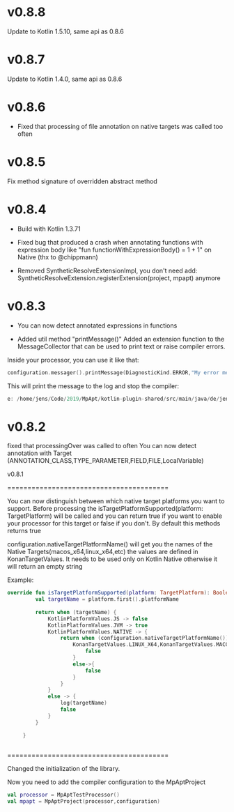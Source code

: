 v0.8.8
========================================
Update to Kotlin 1.5.10, same api as 0.8.6

v0.8.7
========================================
Update to Kotlin 1.4.0, same api as 0.8.6

v0.8.6
========================================
* Fixed that processing of file annotation on native targets was called too often 

v0.8.5
========================================

Fix method signature of overridden abstract method

v0.8.4
========================================

* Build with Kotlin 1.3.71

* Fixed bug that produced a crash when annotating functions with expression body like
 "fun functionWithExpressionBody() = 1 + 1" on Native (thx to @chippmann)
 

* Removed SyntheticResolveExtensionImpl, you don't need add:
 SyntheticResolveExtension.registerExtension(project, mpapt) anymore


v0.8.3
========================================
* You can now detect annotated expressions in functions

* Added util method "printMessage()"
Added an extension function to the MessageCollector that can be used to print text or raise compiler errors.

Inside your processor, you can use it like that: 
```kotlin
configuration.messager().printMessage(DiagnosticKind.ERROR,"My error message", CompilerMessageLocation.Companion.create("/home/jens/Code/2019/MpApt/kotlin-plugin-shared/src/main/java/de/jensklingenberg/MpAptTestProcessor.kt",42,106))
```

This will print the message to the log and stop the compiler:
```kotlin
e: /home/jens/Code/2019/MpApt/kotlin-plugin-shared/src/main/java/de/jensklingenberg/MpAptTestProcessor.kt: (42, 106): My error message

```

v0.8.2
========================================
fixed that processingOver was called to often
You can now detect annotation with Target (ANNOTATION_CLASS,TYPE_PARAMETER,FIELD,FILE,LocalVariable)

v0.8.1

========================================

You can now distinguish between which  native target platforms you want to support.
Before processing the isTargetPlatformSupported(platform: TargetPlatform) will be called and you can return true if you want to enable your processor for this target or false if you don't. By default this methods returns true

configuration.nativeTargetPlatformName() will get you the names of the Native Targets(macos_x64,linux_x64,etc) the values are defined in KonanTargetValues.
It needs to be used only on Kotlin Native otherwise it will return an empty string

Example:
```kotlin
override fun isTargetPlatformSupported(platform: TargetPlatform): Boolean {
         val targetName = platform.first().platformName
 
         return when (targetName) {
             KotlinPlatformValues.JS -> false
             KotlinPlatformValues.JVM -> true
             KotlinPlatformValues.NATIVE -> {
                 return when (configuration.nativeTargetPlatformName()) {
                     KonanTargetValues.LINUX_X64,KonanTargetValues.MACOS_X64 -> {
                         false
                     }
                     else->{
                         false
                     }
                 }
             }
             else -> {
                 log(targetName)
                 false
             }
         }
 
     }
     
```



  ========================================   

Changed the initialization of the library.

Now you need to add the compiler configuration to the MpAptProject

```kotlin
val processor = MpAptTestProcessor()
val mpapt = MpAptProject(processor,configuration)
```

